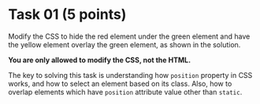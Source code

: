 # Task 01 (5 points)

Modify the CSS to hide the red element under the green element and have the yellow element overlay the green element, as shown in the solution.

**You are only allowed to modify the CSS, not the HTML.**

The key to solving this task is understanding how `position` property in CSS works, and how to select an element based on its class. Also, how to overlap elements which have `position` attribute value other than `static`.
